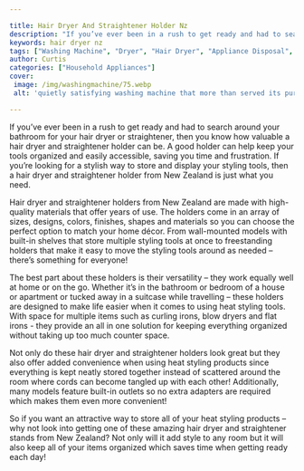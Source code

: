 ```yaml
---

title: Hair Dryer And Straightener Holder Nz
description: "If you’ve ever been in a rush to get ready and had to search around your bathroom for your hair dryer or straightener, then you kn...check it out to learn"
keywords: hair dryer nz
tags: ["Washing Machine", "Dryer", "Hair Dryer", "Appliance Disposal", "New Zealand", "Laundry Appliances"]
author: Curtis
categories: ["Household Appliances"]
cover: 
 image: /img/washingmachine/75.webp
 alt: 'quietly satisfying washing machine that more than served its purpose'

---
```


If you’ve ever been in a rush to get ready and had to search around your bathroom for your hair dryer or straightener, then you know how valuable a hair dryer and straightener holder can be. A good holder can help keep your tools organized and easily accessible, saving you time and frustration. If you’re looking for a stylish way to store and display your styling tools, then a hair dryer and straightener holder from New Zealand is just what you need.

Hair dryer and straightener holders from New Zealand are made with high-quality materials that offer years of use. The holders come in an array of sizes, designs, colors, finishes, shapes and materials so you can choose the perfect option to match your home décor. From wall-mounted models with built-in shelves that store multiple styling tools at once to freestanding holders that make it easy to move the styling tools around as needed – there’s something for everyone!

The best part about these holders is their versatility – they work equally well at home or on the go. Whether it’s in the bathroom or bedroom of a house or apartment or tucked away in a suitcase while travelling – these holders are designed to make life easier when it comes to using heat styling tools. With space for multiple items such as curling irons, blow dryers and flat irons - they provide an all in one solution for keeping everything organized without taking up too much counter space. 

Not only do these hair dryer and straightener holders look great but they also offer added convenience when using heat styling products since everything is kept neatly stored together instead of scattered around the room where cords can become tangled up with each other! Additionally, many models feature built-in outlets so no extra adapters are required which makes them even more convenient! 

So if you want an attractive way to store all of your heat styling products – why not look into getting one of these amazing hair dryer and straightener stands from New Zealand? Not only will it add style to any room but it will also keep all of your items organized which saves time when getting ready each day!
